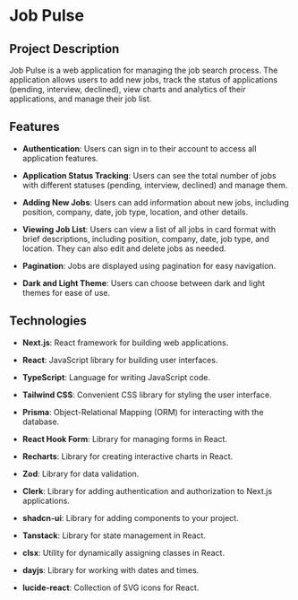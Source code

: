# Job Pulse

## Project Description

Job Pulse is a web application for managing the job search process. The application allows users to add new jobs, track the status of applications (pending, interview, declined), view charts and analytics of their applications, and manage their job list.

## Features

- **Authentication**: Users can sign in to their account to access all application features.

- **Application Status Tracking**: Users can see the total number of jobs with different statuses (pending, interview, declined) and manage them.

- **Adding New Jobs**: Users can add information about new jobs, including position, company, date, job type, location, and other details.

- **Viewing Job List**: Users can view a list of all jobs in card format with brief descriptions, including position, company, date, job type, and location. They can also edit and delete jobs as needed.

- **Pagination**: Jobs are displayed using pagination for easy navigation.

- **Dark and Light Theme**: Users can choose between dark and light themes for ease of use.

## Technologies

- **Next.js**: React framework for building web applications.

- **React**: JavaScript library for building user interfaces.

- **TypeScript**: Language for writing JavaScript code.

- **Tailwind CSS**: Convenient CSS library for styling the user interface.

- **Prisma**: Object-Relational Mapping (ORM) for interacting with the database.

- **React Hook Form**: Library for managing forms in React.

- **Recharts**: Library for creating interactive charts in React.

- **Zod**: Library for data validation.

- **Clerk**: Library for adding authentication and authorization to Next.js applications.

- **shadcn-ui**: Library for adding components to your project.

- **Tanstack**: Library for state management in React.

- **clsx**: Utility for dynamically assigning classes in React.

- **dayjs**: Library for working with dates and times.

- **lucide-react**: Collection of SVG icons for React.
